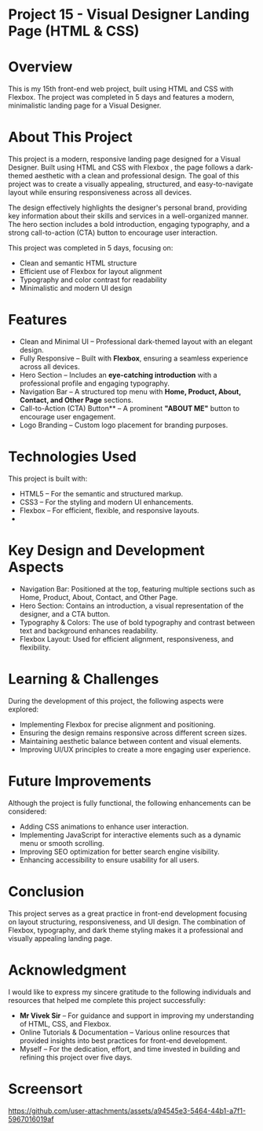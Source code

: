 # Project 15 - Visual Designer Landing Page (HTML & CSS)
# Overview
This is my 15th front-end web project, built using HTML and CSS with Flexbox. 
The project was completed in 5 days and features a modern, minimalistic landing page for a Visual Designer.


# About This Project 

This project is a modern, responsive landing page designed for a Visual Designer. Built using HTML and CSS with Flexbox , the page follows a dark-themed aesthetic
with a clean and professional design. The goal of this project was to create a visually appealing, structured,
and easy-to-navigate layout while ensuring responsiveness across all devices.  

The design effectively highlights the designer's personal brand, providing key information about their skills and services in a well-organized manner. 
The hero section includes a bold introduction, engaging typography, and a strong call-to-action (CTA) button to encourage user interaction.  

This project was completed in 5 days, focusing on:  
- Clean and semantic HTML structure  
- Efficient use of Flexbox for layout alignment  
- Typography and color contrast for readability  
- Minimalistic and modern UI design
  
# Features  
-  Clean and Minimal UI – Professional dark-themed layout with an elegant design.  
-  Fully Responsive – Built with **Flexbox**, ensuring a seamless experience across all devices.  
-  Hero Section – Includes an **eye-catching introduction** with a professional profile and engaging typography.  
-  Navigation Bar – A structured top menu with **Home, Product, About, Contact, and Other Page** sections.  
-  Call-to-Action (CTA) Button** – A prominent **"ABOUT ME"** button to encourage user engagement.  
-  Logo Branding – Custom logo placement for branding purposes. 
  
# Technologies Used  
This project is built with:  
- HTML5 – For the semantic and structured markup.  
- CSS3 – For the styling and modern UI enhancements.  
- Flexbox – For efficient, flexible, and responsive layouts.
- 
# Key Design and Development Aspects  
- Navigation Bar: Positioned at the top, featuring multiple sections such as Home, Product, About, Contact, and Other Page.  
- Hero Section: Contains an introduction, a visual representation of the designer, and a CTA button.  
- Typography & Colors: The use of bold typography and contrast between text and background enhances readability.  
- Flexbox Layout: Used for efficient alignment, responsiveness, and flexibility.  

# Learning & Challenges 
During the development of this project, the following aspects were explored:  
- Implementing Flexbox for precise alignment and positioning.  
- Ensuring the design remains responsive across different screen sizes.  
- Maintaining aesthetic balance between content and visual elements.  
- Improving UI/UX principles to create a more engaging user experience.  

# Future Improvements  
Although the project is fully functional, the following enhancements can be considered:  
- Adding CSS animations to enhance user interaction.  
- Implementing JavaScript for interactive elements such as a dynamic menu or smooth scrolling.  
- Improving SEO optimization for better search engine visibility.  
- Enhancing accessibility to ensure usability for all users.  

# Conclusion 
This project serves as a great practice in front-end development focusing on layout structuring, responsiveness, and UI design. The combination of Flexbox, 
typography, and dark theme styling makes it a professional and visually appealing landing page. 

# Acknowledgment
I would like to express my sincere gratitude to the following individuals and resources that helped me complete this project successfully:

- **Mr Vivek Sir** – For guidance and support in improving my understanding of HTML, CSS, and Flexbox.
- Online Tutorials & Documentation – Various online resources that provided insights into best practices for front-end development.
- Myself – For the dedication, effort, and time invested in building and refining this project over five days.

# Screensort
 

https://github.com/user-attachments/assets/a94545e3-5464-44b1-a7f1-5967016019af


 

